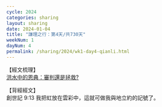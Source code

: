 ```yaml
---
cycle: 2024
categories: sharing
layout: sharing
date: 2024-01-04
title: "謙理之行：第4天/共730天"
weekNum: 1
dayNum: 4
permalink: /sharing/2024/wk1-day4-qianli.html
---
```

【經文梳理】  
[洪水中的恩典：審判還是拯救?](https://youtu.be/PIm77qle-QY_blank)

【背經經文】  
創世記 9:13 我把虹放在雲彩中，這就可做我與地立約的記號了。
